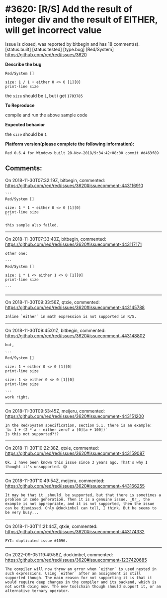 
#3620: [R/S] Add the result of integer div and the result of EITHER, will get incorrect value
================================================================================
Issue is closed, was reported by bitbegin and has 18 comment(s).
[status.built] [status.tested] [type.bug] [Red/System]
<https://github.com/red/red/issues/3620>

**Describe the bug**

```
Red/System []

size: 1 / 1 + either 0 <> 0 [1][0]
print-line size

```

the `size` should be `1`, but i get `1703785`

**To Reproduce**

compile and run the above sample code

**Expected behavior**

the `size` should be `1`


**Platform version(please complete the following information):**
```
Red 0.6.4 for Windows built 28-Nov-2018/9:34:42+08:00 commit #d463f89
```


Comments:
--------------------------------------------------------------------------------

On 2018-11-30T07:32:19Z, bitbegin, commented:
<https://github.com/red/red/issues/3620#issuecomment-443116910>

    ```
    Red/System []
    
    size: 1 * 1 + either 0 <> 0 [1][0]
    print-line size
    ```
    
    this sample also failed.

--------------------------------------------------------------------------------

On 2018-11-30T07:33:40Z, bitbegin, commented:
<https://github.com/red/red/issues/3620#issuecomment-443117171>

    other one:
    
    ```
    Red/System []
    
    size: 1 * 1 <> either 1 <> 0 [1][0]
    print-line size
    
    ```

--------------------------------------------------------------------------------

On 2018-11-30T09:33:56Z, qtxie, commented:
<https://github.com/red/red/issues/3620#issuecomment-443145788>

    Inline `either` in math expression is not supported in R/S. 

--------------------------------------------------------------------------------

On 2018-11-30T09:45:01Z, bitbegin, commented:
<https://github.com/red/red/issues/3620#issuecomment-443148802>

    but,
    
    ```
    Red/System []
    
    size: 1 + either 0 <> 0 [1][0]
    print-line size
    
    size: 1 <> either 0 <> 0 [1][0]
    print-line size
    
    ```
    work right.

--------------------------------------------------------------------------------

On 2018-11-30T09:53:45Z, meijeru, commented:
<https://github.com/red/red/issues/3620#issuecomment-443151200>

    In the Red/System specification, section 5.1, there is an example:
    `b: 1 + (2 * a - either zero? a [0][a + 100])`
    Is this not supported?!?

--------------------------------------------------------------------------------

On 2018-11-30T10:22:38Z, qtxie, commented:
<https://github.com/red/red/issues/3620#issuecomment-443159087>

    Ok. I have been known this issue since 3 years ago. That's why I thought it's unsupported. 😅

--------------------------------------------------------------------------------

On 2018-11-30T10:49:54Z, meijeru, commented:
<https://github.com/red/red/issues/3620#issuecomment-443166255>

    It may be that it _should_ be supported, but that there is sometimes a problem in code generation. Then it is a genuine issue. _Or_, the example is not appropriate, and it is not supported, then the issue can be dismissed. Only @dockimbel can tell, I think. But he seems to be very busy...

--------------------------------------------------------------------------------

On 2018-11-30T11:21:44Z, qtxie, commented:
<https://github.com/red/red/issues/3620#issuecomment-443174332>

    FYI: duplicated issue #1096.

--------------------------------------------------------------------------------

On 2022-09-05T19:49:58Z, dockimbel, commented:
<https://github.com/red/red/issues/3620#issuecomment-1237420685>

    The compiler will now throw an error when `either` is used nested in such expressions. Using `either` after an assignment is still supported though. The main reason for not supporting it is that it would require deep changes in the compiler and its backend, which is not worth doing now. The new toolchain though should support it, or an alternative ternary operator.

